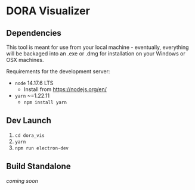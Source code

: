 # DORA Visualizer

## Dependencies

This tool is meant for use from your local machine - eventually, everything
will be backaged into an .exe or .dmg for installation on your Windows or OSX
machines.

Requirements for the development server:
* `node` 14.17.6 LTS
  * Install from https://nodejs.org/en/
* `yarn` ~=1.22.11
  * `npm install yarn`

## Dev Launch
1. `cd dora_vis`
2. `yarn`
3. `npm run electron-dev`

## Build Standalone
_coming soon_
